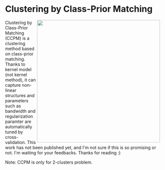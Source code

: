 Clustering by Class-Prior Matching
============

<img src="https://github.com/nkt1546789/LSPClusterer/blob/master/circles.png" align="right" height="400" width="400" >

Clustering by Class-Prior Matching (CCPM) is a clustering method based on class-prior matching. 
Thanks to kernel model (not kernel method), it can capture non-linear structures and parameters such as bandwidth and regularization paramter are automatically tuned by cross-validation. 
This work has not been published yet, and I'm not sure if this is so promising or not. 
I'm waiting for your feedbacks. Thanks for reading :)

Note: CCPM is only for 2-clusters problem.


